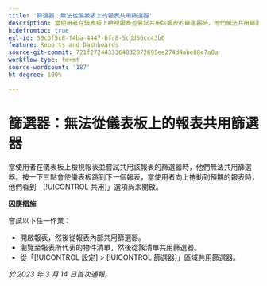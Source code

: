 ```yaml
---
title: '篩選器：無法從儀表板上的報表共用篩選器'
description: 當使用者在儀表板上檢視報表並嘗試共用該報表的篩選器時，他們無法共用篩選器。按一下三點會使儀表板跳到下一個報表，當使用者向上捲動到預期的報表時，他們看到「共用」選項尚未開啟。
hidefromtoc: true
exl-id: 50c3f5c8-f4ba-4447-bfc8-5cdd56cc43b0
feature: Reports and Dashboards
source-git-commit: 721f2724433364832072695ee274d4abe08e7a8a
workflow-type: tm+mt
source-wordcount: '187'
ht-degree: 100%

---
```


# 篩選器：無法從儀表板上的報表共用篩選器

<!--Requested article: Valid issue, won't fix:-->

當使用者在儀表板上檢視報表並嘗試共用該報表的篩選器時，他們無法共用篩選器。按一下三點會使儀表板跳到下一個報表，當使用者向上捲動到預期的報表時，他們看到「[!UICONTROL 共用]」選項尚未開啟。

**因應措施**

嘗試以下任一作業：

* 開啟報表，然後從報表內部共用篩選器。
* 瀏覽至報表所代表的物件清單，然後從該清單共用篩選器。
* 從「[!UICONTROL 設定] > [!UICONTROL 篩選器]」區域共用篩選器。

_於 2023 年 3 月 14 日首次通報。_
